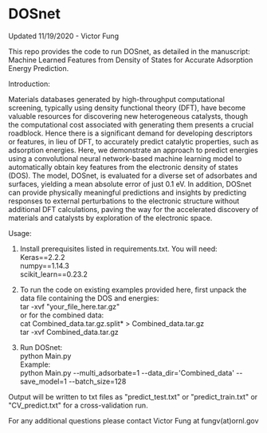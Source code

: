 # DOSnet

Updated 11/19/2020 - Victor Fung

This repo provides the code to run DOSnet, as detailed in the manuscript: Machine Learned Features from Density of States for Accurate Adsorption Energy Prediction. 

Introduction:

Materials databases generated by high-throughput computational screening, typically using density functional theory (DFT), have become valuable resources for discovering new heterogeneous catalysts, though the computational cost associated with generating them presents a crucial roadblock. Hence there is a significant demand for developing descriptors or features, in lieu of DFT, to accurately predict catalytic properties, such as adsorption energies. Here, we demonstrate an approach to predict energies using a convolutional neural network-based machine learning model to automatically obtain key features from the electronic density of states (DOS). The model, DOSnet, is evaluated for a diverse set of adsorbates and surfaces, yielding a mean absolute error of just 0.1 eV. In addition, DOSnet can provide physically meaningful predictions and insights by predicting responses to external perturbations to the electronic structure without additional DFT calculations, paving the way for the accelerated discovery of materials and catalysts by exploration of the electronic space.

Usage:

1. Install prerequisites listed in requirements.txt. You will need: \
Keras==2.2.2 \
numpy==1.14.3 \
scikit_learn==0.23.2

2. To run the code on existing examples provided here, first unpack the data file containing the DOS and energies: \
tar -xvf "your_file_here.tar.gz" \
or for the combined data: \
cat Combined_data.tar.gz.split* > Combined_data.tar.gz \
tar -xvf Combined_data.tar.gz

3. Run DOSnet: \
python Main.py \
Example: \
python Main.py --multi_adsorbate=1 --data_dir='Combined_data' --save_model=1 --batch_size=128

Output will be written to txt files as "predict_test.txt" or "predict_train.txt" or "CV_predict.txt" for a cross-validation run.

For any additional questions please contact Victor Fung at fungv(at)ornl.gov
